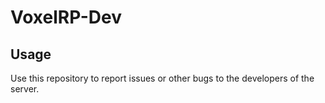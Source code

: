 # VoxelRP-Dev

## Usage
Use this repository to report issues or other bugs to the developers of the server.
